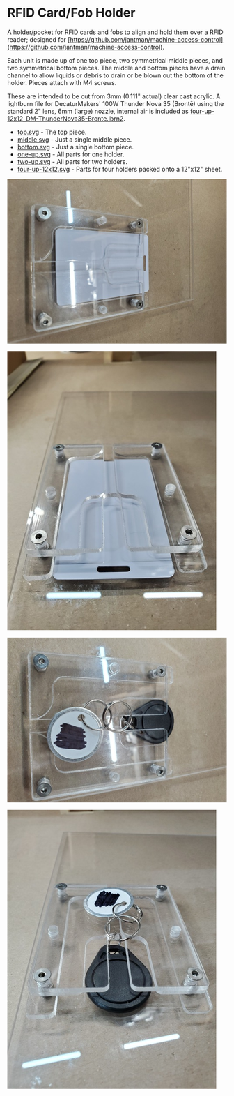 # RFID Card/Fob Holder

A holder/pocket for RFID cards and fobs to align and hold them over a RFID reader; designed for [https://github.com/jantman/machine-access-control](https://github.com/jantman/machine-access-control).

Each unit is made up of one top piece, two symmetrical middle pieces, and two symmetrical bottom pieces. The middle and bottom pieces have a drain channel to allow liquids or debris to drain or be blown out the bottom of the holder. Pieces attach with M4 screws.

These are intended to be cut from 3mm (0.111" actual) clear cast acrylic. A lightburn file for DecaturMakers' 100W Thunder Nova 35 (Brontē) using the standard 2" lens, 6mm (large) nozzle, internal air is included as [four-up-12x12_DM-ThunderNova35-Bronte.lbrn2](four-up-12x12_DM-ThunderNova35-Bronte.lbrn2).

* [top.svg](top.svg) - The top piece.
* [middle.svg](middle.svg) - Just a single middle piece.
* [bottom.svg](bottom.svg) - Just a single bottom piece.
* [one-up.svg](one-up.svg) - All parts for one holder.
* [two-up.svg](two-up.svg) - All parts for two holders.
* [four-up-12x12.svg](four-up-12x12.svg) - Parts for four holders packed onto a 12"x12" sheet.

[![photo of holder with card](card1_sm.jpg)](card1.jpg)

[![photo of holder with card](card2_sm.jpg)](card2.jpg)

[![photo of holder with key fob](fob1_sm.jpg)](fob1.jpg)

[![photo of holder with key fob](fob2_sm.jpg)](fob2.jpg)
